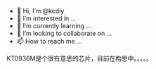 - 👋 Hi, I’m @kcdiy
- 👀 I’m interested in ...
- 🌱 I’m currently learning ...
- 💞️ I’m looking to collaborate on ...
- 📫 How to reach me ...

<!---
kcdiy/kcdiy is a ✨ special ✨ repository because its `README.md` (this file) appears on your GitHub profile.
You can click the Preview link to take a look at your changes.
--->
KT0936M是个很有意思的芯片，目前在构思中。。。。。
